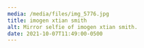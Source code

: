 ```yaml
---
media: /media/files/img_5776.jpg
title: imogen xtian smith
alt: Mirror selfie of imogen xtian smith.
date: 2021-10-07T11:49:00-0500
---
```

